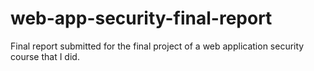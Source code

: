# web-app-security-final-report
Final report submitted for the final project of a web application security course that I did. 
